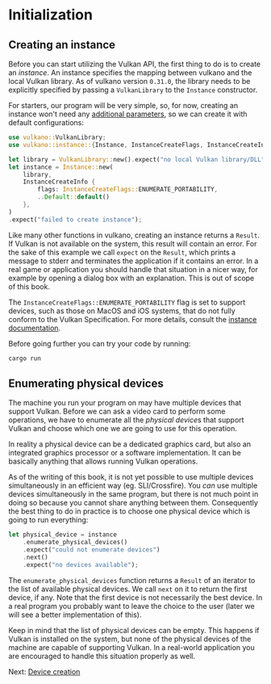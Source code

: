 # Initialization

## Creating an instance

Before you can start utilizing the Vulkan API, the first thing to do is to create
an *instance*. An instance specifies the mapping between vulkano and the local Vulkan library.
As of vulkano version `0.31.0`, the library needs to be explicitly specified by passing a 
`VulkanLibrary` to the  `Instance` constructor.

For starters, our program will be very simple, so, for now, creating an instance won't need any
[additional parameters](https://docs.rs/vulkano/0.35.0/vulkano/instance/struct.InstanceCreateInfo.html),
so we can create it with default configurations:

```rust
use vulkano::VulkanLibrary;
use vulkano::instance::{Instance, InstanceCreateFlags, InstanceCreateInfo};

let library = VulkanLibrary::new().expect("no local Vulkan library/DLL");
let instance = Instance::new(
    library,
    InstanceCreateInfo {
        flags: InstanceCreateFlags::ENUMERATE_PORTABILITY,
        ..Default::default()
    },
)
.expect("failed to create instance");
```

Like many other functions in vulkano, creating an instance returns a `Result`. If Vulkan is not
available on the system, this result will contain an error. For the sake of this example we call
`expect` on the `Result`, which prints a message to stderr and terminates the application if it
contains an error. In a real game or application you should handle that situation in a nicer way,
for example by opening a dialog box with an explanation. This is out of scope of this book.

The `InstanceCreateFlags::ENUMERATE_PORTABILITY` flag is set to support devices, such as those on 
MacOS and iOS systems, that do not fully conform to the Vulkan Specification. For more details, 
consult the [instance documentation](https://docs.rs/vulkano/0.35.1/vulkano/instance/index.html#portability-subset-devices-and-the-enumerate_portability-flag).

Before going further you can try your code by running:

```bash
cargo run
```

## Enumerating physical devices

The machine you run your program on may have multiple devices that support Vulkan. Before we can
ask a video card to perform some operations, we have to enumerate all the *physical device*s that
support Vulkan and choose which one we are going to use for this operation.

In reality a physical device can be a dedicated graphics card, but also an integrated graphics
processor or a software implementation. It can be basically anything that allows running Vulkan
operations.

As of the writing of this book, it is not yet possible to use multiple devices simultaneously
in an efficient way (eg. SLI/Crossfire). You *can* use multiple devices simultaneously in the same
program, but there is not much point in doing so because you cannot share anything between them.
Consequently the best thing to do in practice is to choose one physical device which is going to 
run everything:

```rust
let physical_device = instance
    .enumerate_physical_devices()
    .expect("could not enumerate devices")
    .next()
    .expect("no devices available");
```

The `enumerate_physical_devices` function returns a `Result` of an iterator to the list of 
available physical devices. We call `next` on it to return the first device, if any. Note that the 
first device is not necessarily the best device. In a real program you probably want to leave the 
choice to the user (later we will see a better implementation of this).

Keep in mind that the list of physical devices can be empty. This happens if Vulkan is installed
on the system, but none of the physical devices of the machine are capable of supporting Vulkan. In
a real-world application you are encouraged to handle this situation properly as well.

Next: [Device creation](02-device-creation.html)

